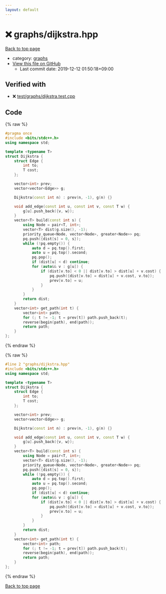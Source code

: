 ```yaml
---
layout: default
---
```


<!-- mathjax config similar to math.stackexchange -->
<script type="text/javascript" async
  src="https://cdnjs.cloudflare.com/ajax/libs/mathjax/2.7.5/MathJax.js?config=TeX-MML-AM_CHTML">
</script>
<script type="text/x-mathjax-config">
  MathJax.Hub.Config({
    TeX: { equationNumbers: { autoNumber: "AMS" }},
    tex2jax: {
      inlineMath: [ ['$','$'] ],
      processEscapes: true
    },
    "HTML-CSS": { matchFontHeight: false },
    displayAlign: "left",
    displayIndent: "2em"
  });
</script>

<script type="text/javascript" src="https://cdnjs.cloudflare.com/ajax/libs/jquery/3.4.1/jquery.min.js"></script>
<script src="https://cdn.jsdelivr.net/npm/jquery-balloon-js@1.1.2/jquery.balloon.min.js" integrity="sha256-ZEYs9VrgAeNuPvs15E39OsyOJaIkXEEt10fzxJ20+2I=" crossorigin="anonymous"></script>
<script type="text/javascript" src="../../assets/js/copy-button.js"></script>
<link rel="stylesheet" href="../../assets/css/copy-button.css" />


# :x: graphs/dijkstra.hpp

<a href="../../index.html">Back to top page</a>

* category: <a href="../../index.html#e8706a28320e46fa20885a2933e42797">graphs</a>
* <a href="{{ site.github.repository_url }}/blob/master/graphs/dijkstra.hpp">View this file on GitHub</a>
    - Last commit date: 2019-12-12 01:50:18+09:00




## Verified with

* :x: <a href="../../verify/test/graphs/dijkstra.test.cpp.html">test/graphs/dijkstra.test.cpp</a>


## Code

<a id="unbundled"></a>
{% raw %}
```cpp
#pragma once
#include <bits/stdc++.h>
using namespace std;

template <typename T>
struct Dijkstra {
    struct Edge {
        int to;
        T cost;
    };

    vector<int> prev;
    vector<vector<Edge>> g;

    Dijkstra(const int n) : prev(n, -1), g(n) {}

    void add_edge(const int u, const int v, const T w) {
        g[u].push_back({v, w});
    }
    vector<T> build(const int s) {
        using Node = pair<T, int>;
        vector<T> dist(g.size(), -1);
        priority_queue<Node, vector<Node>, greater<Node>> pq;
        pq.push({dist[s] = 0, s});
        while (!pq.empty()) {
            auto d = pq.top().first;
            auto u = pq.top().second;
            pq.pop();
            if (dist[u] < d) continue;
            for (auto&& v : g[u]) {
                if (dist[v.to] < 0 || dist[v.to] > dist[u] + v.cost) {
                    pq.push({dist[v.to] = dist[u] + v.cost, v.to});
                    prev[v.to] = u;
                }
            }
        }
        return dist;
    }
    vector<int> get_path(int t) {
        vector<int> path;
        for (; t != -1; t = prev[t]) path.push_back(t);
        reverse(begin(path), end(path));
        return path;
    }
};
```
{% endraw %}

<a id="bundled"></a>
{% raw %}
```cpp
#line 2 "graphs/dijkstra.hpp"
#include <bits/stdc++.h>
using namespace std;

template <typename T>
struct Dijkstra {
    struct Edge {
        int to;
        T cost;
    };

    vector<int> prev;
    vector<vector<Edge>> g;

    Dijkstra(const int n) : prev(n, -1), g(n) {}

    void add_edge(const int u, const int v, const T w) {
        g[u].push_back({v, w});
    }
    vector<T> build(const int s) {
        using Node = pair<T, int>;
        vector<T> dist(g.size(), -1);
        priority_queue<Node, vector<Node>, greater<Node>> pq;
        pq.push({dist[s] = 0, s});
        while (!pq.empty()) {
            auto d = pq.top().first;
            auto u = pq.top().second;
            pq.pop();
            if (dist[u] < d) continue;
            for (auto&& v : g[u]) {
                if (dist[v.to] < 0 || dist[v.to] > dist[u] + v.cost) {
                    pq.push({dist[v.to] = dist[u] + v.cost, v.to});
                    prev[v.to] = u;
                }
            }
        }
        return dist;
    }
    vector<int> get_path(int t) {
        vector<int> path;
        for (; t != -1; t = prev[t]) path.push_back(t);
        reverse(begin(path), end(path));
        return path;
    }
};

```
{% endraw %}

<a href="../../index.html">Back to top page</a>

